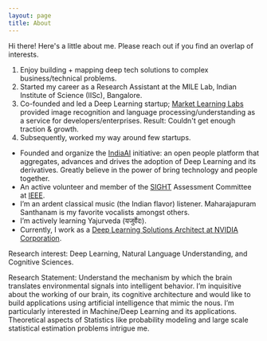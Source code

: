 ```yaml
---
layout: page
title: About
---
```


<p class="message">
  Hi there! Here's a little about me. Please reach out if you find an overlap of interests.
</p>

1. Enjoy building + mapping deep tech solutions to complex business/technical problems. 
2. Started my career as a Research Assistant at the MILE Lab, Indian Institute of Science (IISc), Bangalore.
3. Co-founded and led a Deep Learning startup; [Market Learning Labs](http://marketlearning.io/) provided image recognition and language processing/understanding as a service for developers/enterprises. Result: Couldn't get enough traction & growth.
4. Subsequently, worked my way around few startups.
* Founded and organize the [IndiaAI](https://indiaai.github.io/) initiative: an open people platform that aggregates, advances and drives the adoption of Deep Learning and its derivatives. Greatly believe in the power of bring technology and people together.
* An active volunteer and member of the [SIGHT](http://www.ieee.org/special_interest_group_on_humanitarian_technology.html) Assessment Committee at [IEEE](http://www.ieee.org/index.html).
* I’m an ardent classical music (the Indian flavor) listener. Maharajapuram Santhanam is my favorite vocalists amongst others.  
* I’m actively learning Yajurveda (यजुर्वेदः).
* Currently, I work as a [Deep Learning Solutions Architect at NVIDIA Corporation](http://www.nvidia.com/object/deep-learning.html).

Research interest: Deep Learning, Natural Language Understanding, and Cognitive Sciences.

Research Statement: Understand the mechanism by which the brain translates environmental signals into intelligent behavior. I’m inquisitive about the working of our brain, its cognitive architecture and would like to build applications using artificial intelligence that mimic the nous. I’m particularly interested in Machine/Deep Learning and its applications. Theoretical aspects of Statistics like probability modeling and large scale statistical estimation problems intrigue me.

<!-- <div align="center">
<a href="http://india.ai/"><img src="/public/images/indiaai.png" width="300"></a>
<a href="http://marketlearning.io/"><img src="/public/images/marketlearning.png" width="400"></a> 
<a href="http://www.nvidia.in/page/home.html"><img src="http://www.vortez.net/index.php?ct=articles&action=file&id=15716" width="200"></a>
</div> -->
<!-- ## About BlackDoc Theme

Some relevant information about this project:

* Built for [Jekyll](http://jekyllrb.com)
* Theme based on [Poole](http://getpoole.com), the Jekyll butler, and the [Hyde](http://hyde.getpoole.com) theme
* Ideal for sites requiring master-detail layout such as documentation, cheatsheets, lyrics, notes, etc.
* Need a beautiful color scheme for black background? Then you will love BlackDoc theme.
 -->
<!-- Once an entrepreneur, always an entrepreneur. Greatly believe in the power of bring technology and people together. -->
<!-- * Led Technology and Operations for [Synapse Inc](http://synapse.ly/) - a consumer utility products startup.  -->